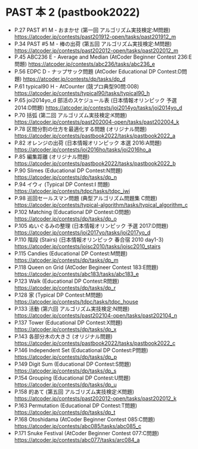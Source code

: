 # PAST 本 2 (pastbook2022)

- P.27 PAST #1 M - おまかせ (第一回 アルゴリズム実技検定:M問題) <https://atcoder.jp/contests/past201912-open/tasks/past201912_m>
- P.34 PAST #5 M - 棒の出荷 (第五回 アルゴリズム実技検定:M問題) <https://atcoder.jp/contests/past202012-open/tasks/past202012_m>
- P.45 ABC236 E - Average and Median (AtCoder Beginner Contest 236:E問題) <https://atcoder.jp/contests/abc236/tasks/abc236_e>
- P.56 EDPC D - ナップサック問題 (AtCoder Educational DP Contest:D問題) <https://atcoder.jp/contests/dp/tasks/dp_d>
- P.61 typical90 H - AtCounter (競プロ典型90問:008) <https://atcoder.jp/contests/typical90/tasks/typical90_h>
- P.65 joi2014yo_d 部活のスケジュール表 (日本情報オリンピック 予選 2014:D問題) <https://atcoder.jp/contests/joi2014yo/tasks/joi2014yo_d>
- P.70 括弧 (第二回 アルゴリズム実技検定:K問題) <https://atcoder.jp/contests/past202004-open/tasks/past202004_k>
- P.78 区間分割の仕方を最適化する問題 (オリジナル問題) <https://atcoder.jp/contests/pastbook2022/tasks/pastbook2022_a>
- P.82 オレンジの出荷 (日本情報オリンピック 本選 2016:A問題) <https://atcoder.jp/contests/joi2016ho/tasks/joi2016ho_a>
- P.85 編集距離 (オリジナル問題) <https://atcoder.jp/contests/pastbook2022/tasks/pastbook2022_b>
- P.90 Slimes (Educational DP Contest:N問題) <https://atcoder.jp/contests/dp/tasks/dp_n>
- P.94 イウィ (Typical DP Contest:I 問題) <https://atcoder.jp/contests/tdpc/tasks/tdpc_iwi>
- P.98 巡回セールスマン問題 (典型アルゴリズム問題集 C問題) <https://atcoder.jp/contests/typical-algorithm/tasks/typical_algorithm_c>
- P.102 Matching (Educational DP Contest:O問題) <https://atcoder.jp/contests/dp/tasks/dp_o>
- P.105 ぬいぐるみの整理 (日本情報オリンピック 予選 2017:D問題) <https://atcoder.jp/contests/joi2017yo/tasks/joi2017yo_d>
- P.110 階段 (Stairs) (日本情報オリンピック 春合宿 2010 day1-3) <https://atcoder.jp/contests/joisc2010/tasks/joisc2010_stairs>
- P.115 Candies (Educational DP Contest:M問題) <https://atcoder.jp/contests/dp/tasks/dp_m>
- P.118 Queen on Grid (AtCoder Begineer Contest 183:E問題) <https://atcoder.jp/contests/abc183/tasks/abc183_e>
- P.123 Walk (Educational DP Contest:R問題) <https://atcoder.jp/contests/dp/tasks/dp_r>
- P.128 家 (Typical DP Contest:M問題) <https://atcoder.jp/contests/tdpc/tasks/tdpc_house>
- P.133 活動 (第六回 アルゴリズム実技検定:N問題) <https://atcoder.jp/contests/past202104-open/tasks/past202104_n>
- P.137 Tower (Educational DP Contest:X問題) <https://atcoder.jp/contests/dp/tasks/dp_x>
- P.143 各部分木の大きさ (オリジナル問題) <https://atcoder.jp/contests/pastbook2022/tasks/pastbook2022_c>
- P.146 Independent Set (Educational DP Contest:P問題) <https://atcoder.jp/contests/dp/tasks/dp_p>
- P.149 Digit Sum (Educational DP Contest:S問題) <https://atcoder.jp/contests/dp/tasks/dp_s>
- P.154 Grouping (Educational DP Contest:U問題) <https://atcoder.jp/contests/dp/tasks/dp_u>
- P.158 的あて (第五回 アルゴリズム実技検定:K問題) <https://atcoder.jp/contests/past202012-open/tasks/past202012_k>
- P.163 Permutation (Educational DP Contest:T問題) <https://atcoder.jp/contests/dp/tasks/dp_t>
- P.168 Otoshidama (AtCoder Beginner Contest 085:C問題) <https://atcoder.jp/contests/abc085/tasks/abc085_c>
- P.171 Snuke Festival (AtCoder Beginner Contest 077:C問題) <https://atcoder.jp/contests/abc077/tasks/arc084_a>
